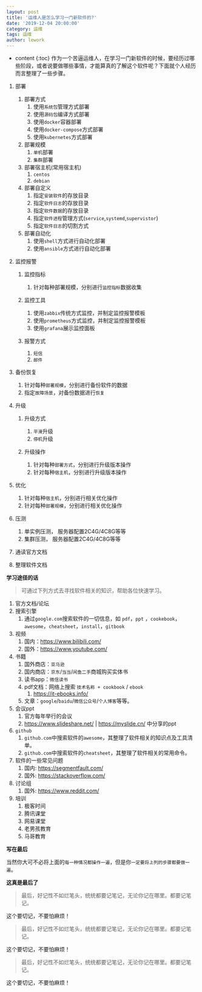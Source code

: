 ```yaml
---
layout: post
title: '运维人是怎么学习一门新软件的?'
date: '2019-12-04 20:00:00'
category: 运维
tags: 运维
author: lework
---
```

* content
{:toc}
作为一个苦逼运维人，在学习一门新软件的时候，要经历过哪些阶段，或者说要做哪些事情，才能算真的了解这个软件呢？下面就个人经历而言整理了一些步骤。




1. 部署
   1. 部署方式
      1. 使用`系统包`管理方式部署
      2. 使用`源码包`编译方式部署
      3. 使用`docker`容器部署
      4. 使用`docker-compose`方式部署
      5. 使用`kubernetes`方式部署
   2. 部署规模
      1. `单机`部署
      2. `集群`部署
   3. 部署宿主机(常用宿主机)
      1. `centos`
      2. `debian`
   4. 部署自定义
      1. 指定`安装软件`的存放目录
      2. 指定`软件日志`的存放目录
      3. 指定`软件数据`的存放目录
      4. 指定`软件进程`管理方式(`service`,`systemd`,`supervistor`)
      5. 指定`软件日志`的切割方式
   5. 部署自动化
      1. 使用`shell`方式进行自动化部署
      2. 使用`ansible`方式进行自动化部署


2. 监控报警
   
     1. 监控指标
     
          1. 针对每种部署规模，分别进行`监控指标`数据收集
     2. 监控工具
     
          1. 使用`zabbix`传统方式监控，并制定监控报警模板
          2. 使用`prometheus`方式监控，并制定监控报警模板
          3. 使用`grafana`展示监控面板
     3. 报警方式
     
          1. `短信`
          2. `邮件`
3. 备份恢复
     1. 针对每种`部署规模`，分别进行备份软件的数据
     2. 指定`故障场景`，对备份数据进行`恢复`
4. 升级

     1. 升级方式

          1. `平滑`升级
          2. `停机`升级
     2. 升级操作

          1. 针对每种`部署方式`，分别进行升级版本操作
          2. 针对每种`宿主机`，分别进行升级版本操作
5. 优化
     1. 针对每种`宿主机`，分别进行相关优化操作
     2. 针对每种`部署规模`，分别进行相关优化操作
6. 压测

     1. 单实例压测， 服务器配置2C4G/4C8G等等
     2. 集群压测， 服务器配置2C4G/4C8G等等
7. 通读官方文档
8. 整理软件文档



**学习途径的话**

> 可通过下列方式去寻找软件相关的知识，帮助各位快速学习。

1. 官方文档/论坛
2. 搜索引擎
   1. 通过`google.com`搜索软件的一切信息，如 `pdf`，`ppt` ，`cookebook`，`awesome`，`cheatsheet`，`install`，`gitbook`
3. 视频
   1. 国内：https://www.bilibili.com/
   2. 国外：https://www.youtube.com/
4. 书籍
   1. 国外商店：`亚马逊`
   2. 国内商店：`京东`/`当当`/`闲鱼二手`商城购买实体书
   3. 读书app：`微信读书`
   4. pdf文档：网络上搜索 `技术名称 + cookbook` / `ebook`
      1. https://it-ebooks.info/
   5. 文章：`google`/`baidu`/`微信公众号`/`个人博客`等等。
5. 会议ppt
   1. 官方每年举行的会议
   2. https://www.slideshare.net/ | https://myslide.cn/ 中分享的ppt
6. `github`
   1. `github.com`中搜索软件的`awesome`，其整理了软件相关的知识点及工具清单。
   2. `github.com`中搜索软件的`cheatsheet`，其整理了软件相关的常用命令。
7. 软件的一些常见问题
   1. 国内: https://segmentfault.com/
   2. 国外: https://stackoverflow.com/
8. 讨论组
   1. 国外: https://www.reddit.com/
9. 培训
   1. 极客时间
   2. 腾讯课堂
   3. 网易课堂
   4. 老男孩教育
   5. 马哥教育
   

**写在最后**

当然你大可不必将上面的`每一种情况都操作一遍`，但是你`一定要将上列的步骤都要做一遍`。



**这真是最后了**

> 最后，好记性不如烂笔头，统统都要记笔记，无论你记在哪里。都要记笔记。

这个要切记，不要怕麻烦！

> 最后，好记性不如烂笔头，统统都要记笔记，无论你记在哪里。都要记笔记。

这个要切记，不要怕麻烦！

> 最后，好记性不如烂笔头，统统都要记笔记，无论你记在哪里。都要记笔记。

这个要切记，不要怕麻烦！